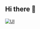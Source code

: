 ## Hi there 👋

[![UI](https://teamatica.org/teamatica-dark-en.webp "UI")](https://teamatica.org/teamatica-dark-en.webp "UI")
